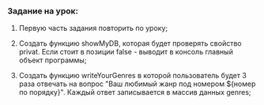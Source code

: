 ### Задание на урок:

1. Первую часть задания повторить по уроку;

2. Создать функцию showMyDB, которая будет проверять свойство privat. Если стоит в позиции false - выводит в консоль главный объект программы;

3. Создать функцию writeYourGenres в которой пользователь будет 3 раза отвечать на вопрос "Ваш любимый жанр под номером ${номер по порядку}". Каждый ответ записывается в массив данных genres;
